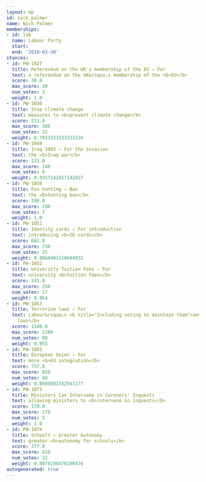```yaml
---
layout: mp
id: nick_palmer
name: Nick Palmer
memberships:
- id: lab
  name: Labour Party
  start: 
  end: '2010-03-30'
stances:
- id: PW-1027
  title: Referendum on the UK's membership of the EU — For
  text: a referendum on the UK&rsquo;s membership of the <b>EU</b>
  score: 30.0
  max_score: 30
  num_votes: 3
  weight: 1.0
- id: PW-1030
  title: Stop climate change
  text: measures to <b>prevent climate change</b>
  score: 211.0
  max_score: 300
  num_votes: 22
  weight: 0.7033333333333334
- id: PW-1049
  title: Iraq 2003 — For the invasion
  text: the <b>Iraq war</b>
  score: 131.0
  max_score: 140
  num_votes: 6
  weight: 0.9357142857142857
- id: PW-1050
  title: Fox hunting — Ban
  text: the <b>hunting ban</b>
  score: 190.0
  max_score: 190
  num_votes: 7
  weight: 1.0
- id: PW-1051
  title: Identity cards — For introduction
  text: introducing <b>ID cards</b>
  score: 662.0
  max_score: 730
  num_votes: 25
  weight: 0.9068493150684932
- id: PW-1052
  title: University Tuition Fees — For
  text: university <b>tuition fees</b>
  score: 241.0
  max_score: 250
  num_votes: 17
  weight: 0.964
- id: PW-1053
  title: Terrorism laws — For
  text: Labour&rsquo;s <b title="Including voting to maintain them">anti-terrorism
    laws</b>
  score: 1146.0
  max_score: 1200
  num_votes: 80
  weight: 0.955
- id: PW-1065
  title: European Union — For
  text: more <b>EU integration</b>
  score: 757.0
  max_score: 850
  num_votes: 49
  weight: 0.8905882352941177
- id: PW-1071
  title: Ministers Can Intervene in Coroners' Inquests
  text: allowing ministers to <b>intervene in inquests</b>
  score: 170.0
  max_score: 170
  num_votes: 5
  weight: 1.0
- id: PW-1074
  title: Schools — Greater Autonomy
  text: greater <b>autonomy for schools</b>
  score: 377.0
  max_score: 420
  num_votes: 22
  weight: 0.8976190476190476
autogenerated: true
---
```

